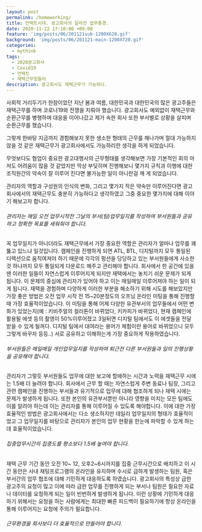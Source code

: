 ```yaml
---
layout: post
permalink: /homeworking/
title: 언택트시대. 광고회사의 달라진 업무풍경.
date: 2020-11-22 17:10:00 +09:00
feature: 'img/posts/06/201121sub-1200X628.gif'
background: 'img/posts/06/201121-main-1200X720.gif'
categories:
  - mythink
tags:
  - 2020광고회사
  - Covid19
  - 언택트
  - 재택근무힘들어
description: 광고회사도 재택근무가 가능하다.
---
```


사회적 거리두기가 한참이었던 지난 봄과 여름, 대한민국과 대한민국의 많은 광고주들은 재택근무를 하며 코로나19와 전쟁을 치뤄야 했습니다. 광고회사도 예외없이 재택근무와 순환근무를 병행하며 대응을 이어나갔고 제가 속한 회사 또한 부서별로 상황을 살피며 순환근무를 했습니다.

그렇게 한바탕 지금까지 경험해보지 못한 생소한 형태의 근무를 해나가며 절대 가능하지 않을 것 같은 재택근무가 광고회사에서도 가능하리란 생각을 하게 되었습니다.

무엇보다도 협업이 중요한 광고대행사의 근무형태를 생각해보면 가장 기본적인 회의 마저도 어려움이 많을 것 같았지만 막상 부딪히며 진행해보니 몇가지 규칙과 이행에 대한 조직원간의 약속이 잘 이루어 진다면 불가능한 일이 아니란걸 깨 게 되었습니다.

관리자의 역할과 구성원의 인식의 변화, 그리고 몇가지 작은 약속만 이루어진다면  광고회사에서의 재택근무도 충분히 가능하다고 생각하였고 그중 중요한 몇가지에 대해 이야기 해보고자 합니다.

###### 관리자는 매일 오전 업무시작전 그날의 부서(팀)업무일지를 작성하여 부서원들과 공유하고 정확한 목표를 세워줘야 합니다.

꼭 업무일지가 아니더라도 재택근무에서 가장 중요한 역할은 관리자가 얼마나 업무를 꽤뚫고 있느냐 일것입니다.
캠페인을 진행하게 되면 ATL, BTL, 디지털까지 모두 통일된 디렉션으로 움직여져야 하기 때문에 각각의 펑션을 당당하고 있는 부서원들에게 사소한 것 하나까지 모두 통일되게 다운로드 해주고 관리해야 합니다. 회사에서 한 공간에 있을 땐 이러한 일들이 자연스럽게 이루어지게 되지만 재택에서는 놓치기 쉬운 문제가 되게 됩니다. 이 문제의 중심에 관리자가 있어야 하고 이는 매일매일 이루어져야 하는 일이 되게 됩니다.
재택을 경험하며 다양하게 이러한 부분을 해소하기 위해  시도를 해보았지만 가장 좋은 방법은 오전 업무 시작 전 15~20분정도의 오프닝 온라인 미팅을 통해 진행할 때 가장 효율적이었습니다.
이 미팅을 통해 어제 다양한 유관부서의 업무들에서 어떤 변화가 있었는지(예 : 키비주얼의 컬러톤이 바뀌었다, 키카피가 바뀌었다, 현재 캠페인에 활용될 에셋 등의 촬영이 50%이루어졌고 3일뒤면 디지털 팀에서도 이 에셋들을 전달 받을 수 있게 될꺼다. 디지털 팀에서 대여라는 용어가 체험이란 용어로 바뀌었으니 모두 그렇게 바꾸자 등등..) 서로 공유하고 이해하는게 가장 중요하게 작용하였습니다.


###### 부서원들은 매일매일 개인업무일지를 작성하여 퇴근전 다른 부서원들과 일의 진행상황을 공유해야 합니다.
관리자가 그렇듯 부서원들도 업무에 대한 보고에 할애하는 시간과 노력을 재택근무 시에는 1.5배 더 늘려야 합니다. 회사에서 근무 할 때는 자연스럽게 주변 동료나 팀장, 그리고 관련 캠페인을 진행하는 부서들과 유기적으로 업무에 대해 협조하게 되나 재택 시에는 문제가 발생하게 됩니다. 또한 본인의 유관부서뿐만 아니라 영향을 미치는 모든 팀에도 이를 알려야 하는데 이는 관리자를 통해 이루어질 수 있도록 해야합니다.
이에 대한 가장 효율적인 방법은 광고회사에서는 다소 생소하지만 데일리 업무일지의 형태가 효율적이었고 그 업무일지를 바탕으로 관리자가 본인의 업무 현황을 한눈에 파악할 수 있게 하는데 효율적이었습니다.



###### 집중업무시간의 집중도를 평소보다 1.5배 높여야 합니다.
재택 근무 기간 동안 오전 10~ 12, 오후2~6시까지를 집중 근무시간으로 배치하고 이 시간 동안은 사내 채팅프로그램의 온라인을 유지하며 수시로 급하게 발생하는 팀원, 혹은 부서간의 업무 협조에 대해 기민하게 대응하도록 하였습니다. 광고회사의 특성상 급한 광고주의 요청이 많고 이에 따라 급한 업무를 진행하게 되는 부서나 팀원은 필요한 자료나 데이터를 요청하게 되는 일이 빈번하게 발생하게 됩니다. 이런 상황에 기민하게 대응하기 위해서는 요청을 하는 사람에게는 최대한 빠른 피드백이 필요하기에 항상 온라인을 통해 이루어지는 요청에 주의가 필요합니다.


###### 근무환경을 회사보다 더 효율적으로 만들어야 합니다.
